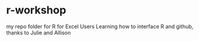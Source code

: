# r-workshop
my repo folder for R for Excel Users
Learning how to interface R and github, thanks to Julie and Allison